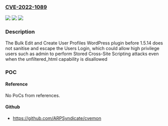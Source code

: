 ### [CVE-2022-1089](https://cve.mitre.org/cgi-bin/cvename.cgi?name=CVE-2022-1089)
![](https://img.shields.io/static/v1?label=Product&message=Bulk%20Edit%20and%20Create%20User%20Profiles%20%E2%80%93%20WP%20Sheet%20Editor&color=blue)
![](https://img.shields.io/static/v1?label=Version&message=1.5.14%3C%201.5.14%20&color=brighgreen)
![](https://img.shields.io/static/v1?label=Vulnerability&message=CWE-79%20Cross-site%20Scripting%20(XSS)&color=brighgreen)

### Description

The Bulk Edit and Create User Profiles WordPress plugin before 1.5.14 does not sanitise and escape the Users Login, which could allow high privilege users such as admin to perform Stored Cross-Site Scripting attacks even when the unfiltered_html capability is disallowed

### POC

#### Reference
No PoCs from references.

#### Github
- https://github.com/ARPSyndicate/cvemon

